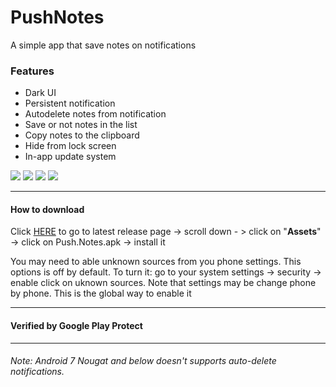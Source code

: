 # PushNotes
A simple app that save notes on notifications

### Features
* Dark UI
* Persistent notification
* Autodelete notes from notification
* Save or not notes in the list
* Copy notes to the clipboard
* Hide from lock screen
* In-app update system


<img src="https://imgur.com/lLVP3uc.png" /> <img src="https://imgur.com/5Z5j8ap.png" />
<img src="https://imgur.com/Lv8KN3a.png" /> <img src="https://imgur.com/MjKtyaV.png"/>


---

#### How to download
Click [HERE](https://github.com/Arfmann21/PushNotes/releases/latest) to go to latest release page -> scroll down - > click on "**Assets**" -> click on Push.Notes.apk -> install it

You may need to able unknown sources from you phone settings. This options is off by default. To turn it: go to your system settings -> security -> enable click on uknown sources.
Note that settings may be change phone by phone. This is the global way to enable it

---

#### Verified by Google Play Protect

---

###### Note: Android 7 Nougat and below doesn't supports auto-delete notifications.
